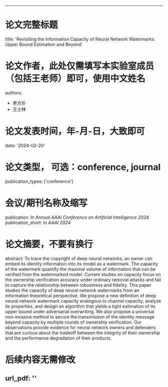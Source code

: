---

# 论文完整标题

title: 'Revisiting the Information Capacity of Neural Network Watermarks: Upper Bound Estimation and Beyond'

# 论文作者，此处仅需填写本实验室成员（包括王老师）即可，使用中文姓名

authors:

- 李方圻
- 王士林

# 论文发表时间，年-月-日，大致即可

date: '2024-02-20'

# 论文类型， 可选：conference, journal

publication_types: ['conference']

# 会议/期刊名称及缩写

publication: In *Annual AAAI Conference on Artificial Intelligence 2024*
publication_short: In *AAAI 2024*

# 论文摘要，不要有换行

abstract: To trace the copyright of deep neural networks, an owner can embed its identity information into its model as a watermark. The capacity of the watermark quantify the maximal volume of information that can be verified from the watermarked model. Current studies on capacity focus on the ownership verification accuracy under ordinary removal attacks and fail to capture the relationship between robustness and fidelity. This paper studies the capacity of deep neural network watermarks from an information theoretical perspective. We propose a new definition of deep neural network watermark capacity analogous to channel capacity, analyze its properties, and design an algorithm that yields a tight estimation of its upper bound under adversarial overwriting. We also propose a universal non-invasive method to secure the transmission of the identity message beyond capacity by multiple rounds of ownership verification. Our observations provide evidence for neural network owners and defenders that are curious about the tradeoff between the integrity of their ownership and the performance degradation of their products.

# 后续内容无需修改

url_pdf: ''
---